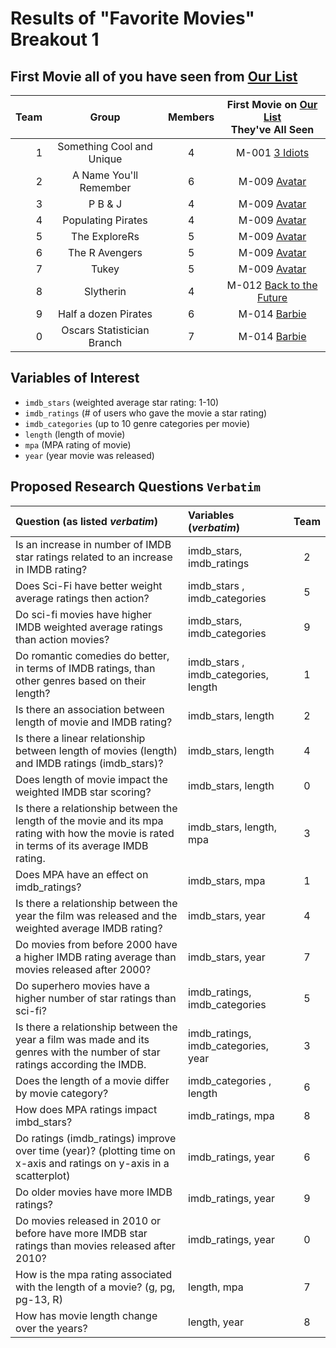 # Results of "Favorite Movies" Breakout 1

## First Movie all of you have seen from [Our List](movie1ist.md)

Team | Group | Members | First Movie on [Our List](movie1ist.md) <br /> They've All Seen
--: | :----------------: | :---: | :------------------------:
1 | Something Cool and Unique | 4 | M-001 [3 Idiots](https://www.imdb.com/title/tt1187043/)
2 | A Name You'll Remember | 6 | M-009 [Avatar](https://www.imdb.com/title/tt0499549/)
3 | P B & J | 4 | M-009 [Avatar](https://www.imdb.com/title/tt0499549/)
4 | Populating Pirates | 4 | M-009 [Avatar](https://www.imdb.com/title/tt0499549/)
5 | The ExploreRs | 5 | M-009 [Avatar](https://www.imdb.com/title/tt0499549/)
6 | The R Avengers | 5 | M-009 [Avatar](https://www.imdb.com/title/tt0499549/)
7 | Tukey | 5 | M-009 [Avatar](https://www.imdb.com/title/tt0499549/)
8 | Slytherin | 4 | M-012 [Back to the Future](https://www.imdb.com/title/tt0088763/)
9 | Half a dozen Pirates | 6 | M-014 [Barbie](https://www.imdb.com/title/tt1517268/)
0 | Oscars Statistician Branch | 7 | M-014 [Barbie](https://www.imdb.com/title/tt1517268/)

## Variables of Interest

- `imdb_stars` (weighted average star rating: 1-10)
- `imdb_ratings` (# of users who gave the movie a star rating)
- `imdb_categories` (up to 10 genre categories per movie)
- `length` (length of movie)
- `mpa` (MPA rating of movie)
- `year` (year movie was released)

## Proposed Research Questions `Verbatim`

Question (as listed *verbatim*) | Variables (*verbatim*) | Team
:---------------------------------------------- | :------------------------------ | :-:
Is an increase in number of IMDB star ratings related to an increase in IMDB rating? | imdb_stars, imdb_ratings | 2
Does Sci-Fi have better weight average ratings then action? | imdb_stars , imdb_categories  | 5
Do sci-fi movies have higher IMDB weighted average ratings than action movies? | imdb_stars, imdb_categories | 9
Do romantic comedies do better, in terms of IMDB ratings, than other genres based on their length?  | imdb_stars , imdb_categories, length  | 1
Is there an association between length of movie and IMDB rating? | imdb_stars, length  | 2
Is there a linear relationship between length of movies (length) and IMDB ratings (imdb_stars)? | imdb_stars, length  | 4
Does length of movie impact the weighted IMDB star scoring?  | imdb_stars, length  | 0
Is there a relationship between the length of the movie and its mpa rating with how the movie is rated in terms of its average IMDB rating.  | imdb_stars, length, mpa  | 3
Does MPA have an effect on imdb_ratings?  | imdb_stars, mpa  | 1
Is there a relationship between the year the film was released and the weighted average IMDB rating? | imdb_stars, year | 4
Do movies from before 2000 have a higher IMDB rating average than movies released after 2000? | imdb_stars, year | 7
Do superhero movies have a higher number of star ratings than sci-fi? | imdb_ratings, imdb_categories  | 5
Is there a relationship between the year a film was made and its genres with the number of star ratings according the IMDB. | imdb_ratings, imdb_categories, year | 3
Does the length of a movie differ by movie category? | imdb_categories , length  | 6
How does MPA ratings impact imbd_stars?  | imdb_ratings, mpa  | 8
Do ratings (imdb_ratings) improve over time (year)? (plotting time on x-axis and ratings on y-axis in a scatterplot) | imdb_ratings, year | 6
Do older movies have more IMDB ratings? | imdb_ratings, year | 9
Do movies released in 2010 or before have more IMDB star ratings than movies released after 2010?  | imdb_ratings, year | 0
How is the mpa rating associated with the length of a movie? (g, pg, pg-13, R) | length, mpa | 7
How has movie length change over the years? | length, year  | 8

